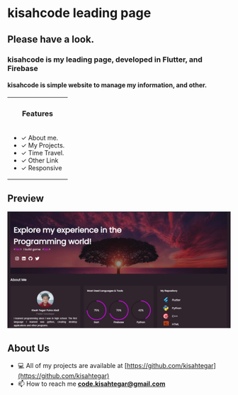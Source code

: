 # kisahcode leading page

<h2>Please have a look.</h2>

<h3 align="left">kisahcode is my leading page, developed in Flutter, and Firebase</h3>
<h4 align="left">kisahcode is simple website to manage my information, and other.</h4>

<table>
  <th><h3>Features</h3></th>

  <tr>
    <!-- features -->
    <td>
      <ul>
        <li>✓ About me.</li>
        <li>✓ My Projects.</li>
        <li>✓ Time Travel.</li>
        <li>✓ Other Link</li>
        <li>✓ Responsive</li>
      </ul>
    </td>
  </tr>
</table>

## Preview
<p align="center">
  <img src="https://raw.githubusercontent.com/kisahtegar/kisahcode/master/overview/preview-1.png"/>
</p>

## About Us
<p align="left">

- 💻 All of my projects are available at [https://github.com/kisahtegar](https://github.com/kisahtegar)
- 📫 How to reach me **code.kisahtegar@gmail.com**

</p>
